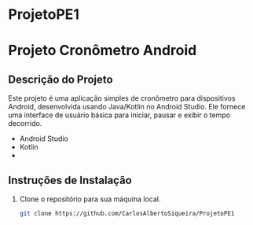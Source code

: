 # ProjetoPE1

# Projeto Cronômetro Android

## Descrição do Projeto

Este projeto é uma aplicação simples de cronômetro para dispositivos Android, desenvolvida usando Java/Kotlin no Android Studio. Ele fornece uma interface de usuário básica para iniciar, pausar e exibir o tempo decorrido.

- Android Studio
- Kotlin
- 
## Instruções de Instalação

1. Clone o repositório para sua máquina local.
   ```bash
   git clone https://github.com/CarlosAlbertoSiqueira/ProjetoPE1

